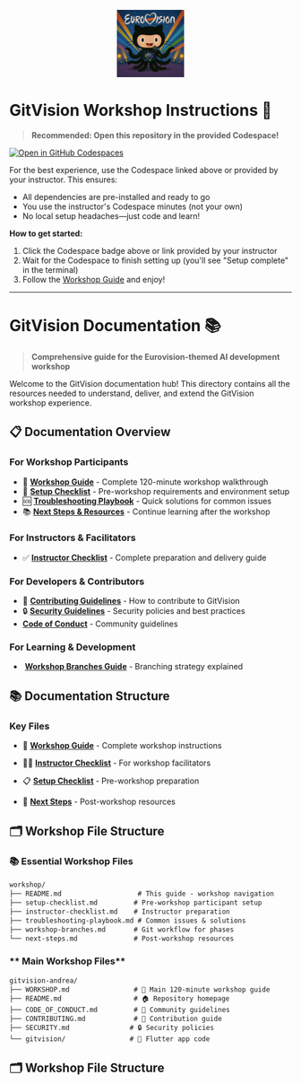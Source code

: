 <p align="center">
  <img src="../gitvision/assets/icon/eurovision_github_icon.png" alt="GitVision Icon" width="120" height="120" />
</p>

# GitVision Workshop Instructions 🚀

> **Recommended: Open this repository in the provided Codespace!**

[![Open in GitHub Codespaces](https://github.com/codespaces/badge.svg)](https://codespaces.new/GH-Event-Demos/gitvision-workshop)

For the best experience, use the Codespace linked above or provided by your instructor. This ensures:
- All dependencies are pre-installed and ready to go
- You use the instructor's Codespace minutes (not your own)
- No local setup headaches—just code and learn!

**How to get started:**
1. Click the Codespace badge above or link provided by your instructor
2. Wait for the Codespace to finish setting up (you'll see "Setup complete" in the terminal)
3. Follow the [Workshop Guide](../WORKSHOP.md) and enjoy!

---

# GitVision Documentation 📚

> **Comprehensive guide for the Eurovision-themed AI development workshop**

Welcome to the GitVision documentation hub! This directory contains all the resources needed to understand, deliver, and extend the GitVision workshop experience.

## 📋 **Documentation Overview**

### **For Workshop Participants**
- 📖 [**Workshop Guide**](../WORKSHOP.md) - Complete 120-minute workshop walkthrough
- 🔧 [**Setup Checklist**](setup-checklist.md) - Pre-workshop requirements and environment setup
- 🆘 [**Troubleshooting Playbook**](troubleshooting-playbook.md) - Quick solutions for common issues
- 📚 [**Next Steps & Resources**](next-steps.md) - Continue learning after the workshop

### **For Instructors & Facilitators**
- ✅ [**Instructor Checklist**](instructor-checklist.md) - Complete preparation and delivery guide


### **For Developers & Contributors**
- 🤝 [**Contributing Guidelines**](../CONTRIBUTING.md) - How to contribute to GitVision
- 🔒 [**Security Guidelines**](../SECURITY.md) - Security policies and best practices
-  [**Code of Conduct**](../CODE_OF_CONDUCT.md) - Community guidelines

### **For Learning & Development**
- ️ [**Workshop Branches Guide**](workshop-branches.md) - Branching strategy explained

## 📚 **Documentation Structure**

### Key Files
- 🚀 [**Workshop Guide**](../WORKSHOP.md) - Complete workshop instructions
- 👩‍🏫 [**Instructor Checklist**](instructor-checklist.md) - For workshop facilitators
- 📋 [**Setup Checklist**](setup-checklist.md) - Pre-workshop preparation

- 🎵 [**Next Steps**](next-steps.md) - Post-workshop resources

## 🗂️ **Workshop File Structure**

### **📚 Essential Workshop Files**
```
workshop/
├── README.md                   # This guide - workshop navigation
├── setup-checklist.md         # Pre-workshop participant setup  
├── instructor-checklist.md    # Instructor preparation
├── troubleshooting-playbook.md # Common issues & solutions
├── workshop-branches.md       # Git workflow for phases
└── next-steps.md              # Post-workshop resources
```

### ** Main Workshop Files**
```
gitvision-andrea/
├── WORKSHOP.md                # 📖 Main 120-minute workshop guide
├── README.md                  # 🏠 Repository homepage
├── CODE_OF_CONDUCT.md         # 📐 Community guidelines  
├── CONTRIBUTING.md            # 🤝 Contribution guide
├── SECURITY.md               # 🔒 Security policies
└── gitvision/                # 📱 Flutter app code
```

## 🗂️ **Workshop File Structure**
